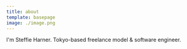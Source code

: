 ```yaml
---
title: about
template: basepage
image: ./image.png
---
```


I'm Steffie Harner. Tokyo-based freelance model & software engineer.
